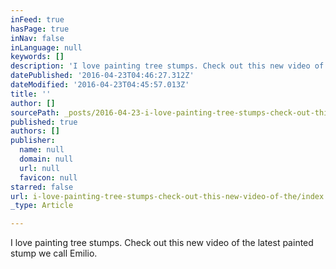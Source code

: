 ```yaml
---
inFeed: true
hasPage: true
inNav: false
inLanguage: null
keywords: []
description: 'I love painting tree stumps. Check out this new video of the latest painted stump we call Emilio. '
datePublished: '2016-04-23T04:46:27.312Z'
dateModified: '2016-04-23T04:45:57.013Z'
title: ''
author: []
sourcePath: _posts/2016-04-23-i-love-painting-tree-stumps-check-out-this-new-video-of-the.md
published: true
authors: []
publisher:
  name: null
  domain: null
  url: null
  favicon: null
starred: false
url: i-love-painting-tree-stumps-check-out-this-new-video-of-the/index.html
_type: Article

---
```

I love painting tree stumps. Check out this new video of the latest painted stump we call Emilio.